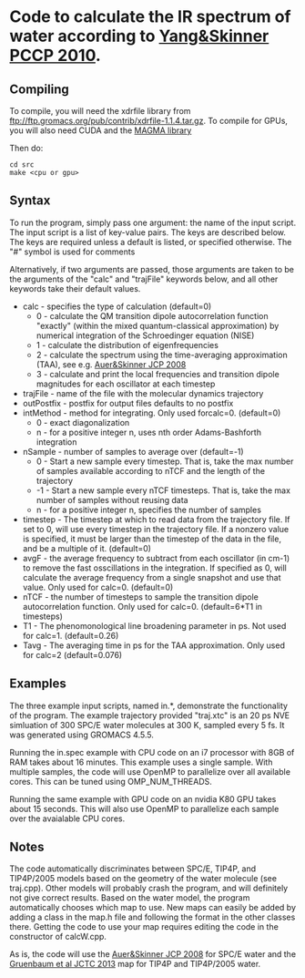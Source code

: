 # Code to calculate the IR spectrum of water according to [Yang&Skinner PCCP 2010](https://pubs.rsc.org/en/content/articlelanding/2010/CP/B918314K). 

## Compiling

To compile, you will need the xdrfile library from ftp://ftp.gromacs.org/pub/contrib/xdrfile-1.1.4.tar.gz. To compile for GPUs, you will also need CUDA and the [MAGMA library](https://icl.cs.utk.edu/magma/)

Then do:

    cd src
    make <cpu or gpu>

## Syntax

To run the program, simply pass one argument: the name of the input script.
The input script is a list of key-value pairs. The keys are described below.
The keys are required unless a default is listed, or specified otherwise.
The "#" symbol is used for comments

Alternatively, if two arguments are passed, those arguments are taken to be the arguments
of the "calc" and "trajFile" keywords below, and all other keywords take their default values.

* calc - specifies the type of calculation (default=0)
  * 0 - calculate the QM transition dipole autocorrelation function "exactly" (within the mixed quantum-classical approximation) by numerical integration of the Schroedinger equation (NISE)
  * 1 - calculate the distribution of eigenfrequencies
  * 2 - calculate the spectrum using the time-averaging approximation (TAA), see e.g. [Auer&Skinner JCP 2008](https://aip.scitation.org/doi/10.1063/1.2925258)
  * 3 - calculate and print the local frequencies and transition dipole magnitudes for each oscillator at each timestep
* trajFile - name of the file with the molecular dynamics trajectory
* outPostfix - postfix for output files defaults to no postfix
* intMethod - method for integrating. Only used forcalc=0. (default=0)
  * 0 - exact diagonalization
  * n - for a positive integer n, uses nth order Adams-Bashforth integration
* nSample - number of samples to average over (default=-1)
  * 0 - Start a new sample every timestep. That is, take the max number of samples available according to nTCF and the length of the trajectory
  * -1 - Start a new sample every nTCF timesteps. That is, take the max number of samples without reusing data
  * n - for a positive integer n, specifies the number of samples
* timestep - The timestep at which to read data from the trajectory file. If set to 0, will use every timestep in the trajectory file. If a nonzero value is specified, it must be larger than the timestep of the data in the file, and be a multiple of it. (default=0) 
* avgF - the average frequency to subtract from each oscillator (in cm-1) to remove the fast osscillations in the integration. If specified as 0, will calculate the average frequency from a single snapshot and use that value. Only used for calc=0. (default=0)
* nTCF - the number of timesteps to sample the transition dipole autocorrelation function. Only used for calc=0. (default=6*T1 in timesteps)
* T1 - The phenomonological line broadening parameter in ps. Not used for calc=1. (default=0.26)
* Tavg - The averaging time in ps for the TAA approximation. Only used for calc=2 (default=0.076)

## Examples

The three example input scripts, named in.*, demonstrate the functionality of the program. The example trajectory provided "traj.xtc" is an 20 ps NVE simluation of 300 SPC/E water molecules at 300 K, sampled every 5 fs. It was generated using GROMACS 4.5.5.

Running the in.spec example with CPU code on an i7 processor with 8GB of RAM takes about 16 minutes. This example uses a single sample. With multiple samples, the code will use OpenMP to parallelize over all available cores. This can be tuned using OMP_NUM_THREADS.

Running the same example with GPU code on an nvidia K80 GPU takes about 15 seconds. This will also use OpenMP to parallelize each sample over the avaialable CPU cores.

## Notes

The code automatically discriminates between SPC/E, TIP4P, and TIP4P/2005 models based on the geometry of the water molecule (see traj.cpp). Other models will probably crash the program, and will definitely not give correct results. Based on the water model, the program automatically chooses which map to use. New maps can easily be added by adding a class in the map.h file and following the format in the other classes there. Getting the code to use your map requires editing the code in the constructor of calcW.cpp.

As is, the code will use the [Auer&Skinner JCP 2008](https://aip.scitation.org/doi/10.1063/1.2925258) for SPC/E water and the [Gruenbaum et al JCTC 2013](https://pubs.acs.org/doi/10.1021/ct400292q) map for TIP4P and TIP4P/2005 water.
